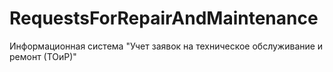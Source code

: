# RequestsForRepairAndMaintenance
Информационная система "Учет заявок на техническое обслуживание и ремонт (ТОиР)"
